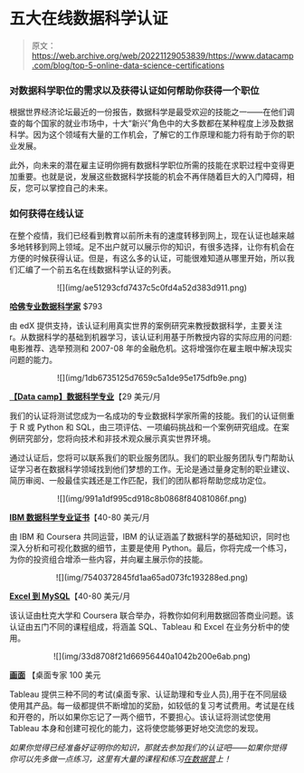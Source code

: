 # 五大在线数据科学认证

> 原文：<https://web.archive.org/web/20221129053839/https://www.datacamp.com/blog/top-5-online-data-science-certifications>

### 对数据科学职位的需求以及获得认证如何帮助你获得一个职位

根据世界经济论坛最近的一份报告，数据科学是最受欢迎的技能之一——在他们调查的每个国家的就业市场中，十大“新兴”角色中的大多数都在某种程度上涉及数据科学。因为这个领域有大量的工作机会，了解它的工作原理和能力将有助于你的职业发展。

此外，向未来的潜在雇主证明你拥有数据科学职位所需的技能在求职过程中变得更加重要。也就是说，发展这些数据科学技能的机会不再伴随着巨大的入门障碍，相反，您可以掌控自己的未来。

### 如何获得在线认证

在整个疫情，我们已经看到教育以前所未有的速度转移到网上，现在认证也越来越多地转移到网上领域。足不出户就可以展示你的知识，有很多选择，让你有机会在方便的时候获得认证。但是，有这么多的认证，可能很难知道从哪里开始，所以我们汇编了一个前五名在线数据科学认证的列表。

<center>![](img/ae51293cfd7437c5c0fd4a52d383d911.png)</center>

[**哈佛专业数据科学家**](https://web.archive.org/web/20220627143153/https://online-learning.harvard.edu/series/professional-certificate-data-science) $793

由 edX 提供支持，该认证利用真实世界的案例研究来教授数据科学，主要关注 r。从数据科学的基础到机器学习，该认证利用基于所教授内容的实际应用的问题:电影推荐、选举预测和 2007-08 年的金融危机。这将增强你在雇主眼中解决现实问题的能力。

<center>![](img/1db6735125d7659c5a1de95e175dfb9e.png)</center>

[**【Data camp】数据科学专业**](https://web.archive.org/web/20220627143153/https://www.datacamp.com/certification)【29 美元/月

我们的认证将测试您成为一名成功的专业数据科学家所需的技能。我们的认证侧重于 R 或 Python 和 SQL，由三项评估、一项编码挑战和一个案例研究组成。在案例研究部分，您将向技术和非技术观众展示真实世界环境。

通过认证后，您将可以联系我们的职业服务团队。我们的职业服务团队专门帮助认证学习者在数据科学领域找到他们梦想的工作。无论是通过量身定制的职业建议、简历审阅、一般最佳实践还是工作匹配，我们的团队都将帮助您成功定位。

<center>![](img/991a1df995cd918c8b0868f84081086f.png)</center>

[**IBM 数据科学专业证书**](https://web.archive.org/web/20220627143153/https://www.coursera.org/professional-certificates/ibm-data-science)【40-80 美元/月

由 IBM 和 Coursera 共同运营，IBM 的认证涵盖了数据科学的基础知识，同时也深入分析和可视化数据的细节，主要是使用 Python。最后，你将完成一个练习，为你的投资组合增添一些内容，并向雇主展示你的技能。

<center>![](img/7540372845fd1aa65ad073fc193288ed.png)</center>

[**Excel 到 MySQL**](https://web.archive.org/web/20220627143153/https://www.coursera.org/specializations/excel-mysql)【40-80 美元/月

该认证由杜克大学和 Coursera 联合举办，将教你如何利用数据回答商业问题。该认证由五门不同的课程组成，将涵盖 SQL、Tableau 和 Excel 在业务分析中的使用。

<center>![](img/33d8708f21d66956440a1042b200e6ab.png)</center>

[**画面**](https://web.archive.org/web/20220627143153/https://www.tableau.com/en-gb/learn/certification) 【桌面专家 100 美元

Tableau 提供三种不同的考试(桌面专家、认证助理和专业人员),用于在不同层级使用其产品。每一级都提供不断增加的奖励，如较低的复习考试费用。考试是在线和开卷的，所以如果你忘记了一两个细节，不要担心。该认证将测试您使用 Tableau 本身和创建可视化的能力，这将使您能够更好地交流您的发现。

*如果你觉得已经准备好证明你的知识，那就去参加我们的认证吧——如果你觉得你可以先多做一点练习，这里有大量的课程和练习[在数据营](https://web.archive.org/web/20220627143153/https://www.datacamp.com/)上！*